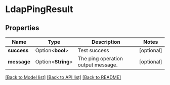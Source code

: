 # LdapPingResult

## Properties

Name | Type | Description | Notes
------------ | ------------- | ------------- | -------------
**success** | Option<**bool**> | Test success | [optional]
**message** | Option<**String**> | The ping operation output message. | [optional]

[[Back to Model list]](../README.md#documentation-for-models) [[Back to API list]](../README.md#documentation-for-api-endpoints) [[Back to README]](../README.md)


